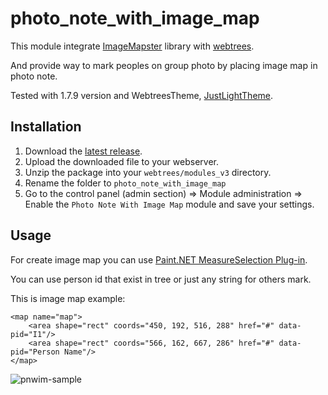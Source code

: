 # photo_note_with_image_map

This module integrate [ImageMapster](http://www.outsharked.com/imagemapster/) library with [webtrees](https://www.webtrees.net/).

And provide way to mark peoples on group photo by placing image map in photo note.

Tested with 1.7.9 version and WebtreesTheme, [JustLightTheme](http://www.justcarmen.nl/themes/justlight-theme/).

## Installation
1. Download the [latest release](https://github.com/UksusoFF/photo_note_with_image_map/releases/latest).
2. Upload the downloaded file to your webserver.
3. Unzip the package into your `webtrees/modules_v3` directory.
4. Rename the folder to `photo_note_with_image_map`
5. Go to the control panel (admin section) => Module administration => Enable the `Photo Note With Image Map` module and save your settings.

## Usage 

For create image map you can use [Paint.NET MeasureSelection Plug-in](http://comsquare.dynvpn.de/forums/viewtopic.php?f=40&t=107&sid=e4a24015e6636865ba2bbf49ba1b3c40).

You can use person id that exist in tree or just any string for others mark.

This is image map example:

```
<map name="map">
    <area shape="rect" coords="450, 192, 516, 288" href="#" data-pid="I1"/>
    <area shape="rect" coords="566, 162, 667, 286" href="#" data-pid="Person Name"/>
</map>
```

![pnwim-sample](https://cloud.githubusercontent.com/assets/1931442/22397799/f9a4768a-e592-11e6-9d3b-2c4cd5dc43d1.png)
